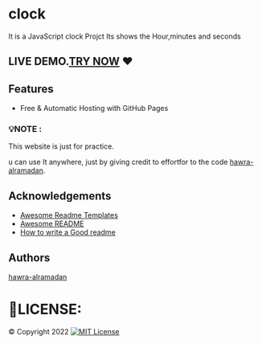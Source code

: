 # clock

 It is a JavaScript clock Projct Its shows the Hour,minutes and seconds
  


## LIVE DEMO.[TRY NOW](https://hawra-alramadan.github.io/clock/) ♥


## Features

 - Free & Automatic Hosting with GitHub Pages 



### 💡NOTE :
 This website is just for practice.
 

u can use It anywhere, just by giving credit to effortfor to the code [hawra-alramadan](https://github.com/hawra-alramadan).



## Acknowledgements

 - [Awesome Readme Templates](https://awesomeopensource.com/project/elangosundar/awesome-README-templates)
 - [Awesome README](https://github.com/matiassingers/awesome-readme)
 - [How to write a Good readme](https://bulldogjob.com/news/449-how-to-write-a-good-readme-for-your-github-project)

## Authors

 [hawra-alramadan](https://github.com/hawra-alramadan)


# 🔐LICENSE:
©  Copyright 2022 [![MIT License](https://img.shields.io/badge/License-MIT-green.svg)](License.txt)

